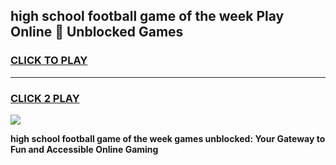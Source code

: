 
## high school football game of the week Play Online 👋 Unblocked Games
<h3>
<a href="https://news.freeplayer.one?title=high_school_football_game_of_the_week&ref=17GH">CLICK TO PLAY</a></h3>
<hr>

<h3>
<a href="https://news.freeplayer.one?title=high_school_football_game_of_the_week&ref=17GH">CLICK 2 PLAY</a>
  
</h3>

<a href="https://news.freeplayer.one?title=high_school_football_game_of_the_week&ref=17GH/"><img src="https://clearcache.store/games.png"></a>


**high school football game of the week games unblocked: Your Gateway to Fun and Accessible Online Gaming**
